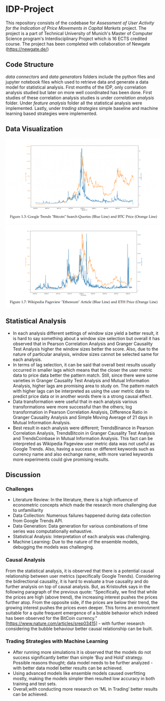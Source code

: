 # IDP-Project


This repository consists of the codebase for *Assessment of User Activity for the Indication of Price Movements in Capital Markets* project. The project is a part of Technical University of Munich's Master of Computer Science program's Interdisciplinary Project which is 16 ECTS credited course. The project has been completed with collaboration of Newgate (https://newgate.de/)

## Code Structure

*data connectors* and *data generators* folders include the python files and jupyter notebook files which used to retrieve data and generate a data model for statistical analysis. First months of the IDP, only correlation analysis studied but later on more well coordinated has been done. First studies of these correlation analysis studies is under *correlation analysis* folder. Under *feature analysis* folder all the statistical analysis were implemented. Lastly, under *trading strategies* simple baseline and machine learning based strategies were implemented.

## Data Visualization

<center><img src="/images/googletrend-btc.png" width="700"></center>

<center><img src="/images/wikipageview-eth.png" width="700"></center>



## Statistical Analysis 

- In each analysis different settings of window size yield a better result, it is hard to say something about a window size selection but overall it has observed that in Pearson Correlation Analysis and Granger Causality Test Analysis higher the window sizes better the score. Also, due to the nature of particular analysis, window sizes cannot be selected same for each analysis.
- In terms of lag selection, it can be said that overall best results usually occurred in smaller lags which means that the closer the user metric data to price data better the pattern match. Still, since there were some varieties in Granger Causality Test Analysis and Mutual Information Analysis, higher lags are promising area to study on. The pattern match with higher lags can be interpreted as using the user metric data to predict price data or in another words there is a strong causal effect.
- Data transformation were useful that in each analysis various transformations were more successful than the others; log transformation in Pearson Correlation Analysis, Difference Ratio in Granger Causality Analysis and Simple Moving Average of 21 days in Mutual Information Analysis.
- Best result in each analysis were different; TrendsBinance in Pearson Correlation Analysis, TrendsBitcoin in Granger Causality Test Analysis and TrendsCoinbase in Mutual Information Analysis. This fact can be interpreted as Wikipedia Pageview user metric data was not useful as Google Trends. Also, having a success on different keywords such as currency name and also exchange name, with more varied keywords more experiments could give promising results.

## Discussion

### Challenges

- Literature Review: In the literature, there is a high influence of econometric concepts which made the research more challenging due to unfamiliarity
- Data Collection: Numerous failures happened during data collection from Google Trends API.
- Data Generation: Data generation for various combinations of time series was computationally exhaustive.
- Statistical Analysis: Interpretation of each analysis was challenging.
- Machine Learning: Due to the nature of the ensemble models, debugging the models was challenging.

### Causal Analysis
From the statistical analysis, it is observed that there is a potential causal relationship between user metrics (specifically Google Trends). Considering the bidirectional causality, it is hard to evaluate a true causality and do further analysis on top of causal analysis. But, as Kristoufek says in the following paragraph of the previous quote: "Specifically, we find that while the prices are high (above trend), the increasing interest pushes the prices further atop. From the opposite side, if the prices are below their trend, the growing interest pushes the prices even deeper. This forms an environment suitable for a quite frequent emergence of a bubble behavior which indeed has been observed for the BitCoin currency." [https://www.nature.com/articles/srep03415] - with further research considering the bubble behaviour better causal relationship can be built.

### Trading Strategies with Machine Learning
- After running more simulations it is observed that the models do not success significantly better than simple ’Buy and Hold’ strategy. Possible reasons thought; data model needs to be further analyzed - with better data model better results can be achieved.
- Using advanced models like ensemble models caused overfitting mostly, making the models simpler then resulted low accuracy in both training and test sets.
- Overall,with conducting more research on ’ML in Trading’ better results can be achieved.

